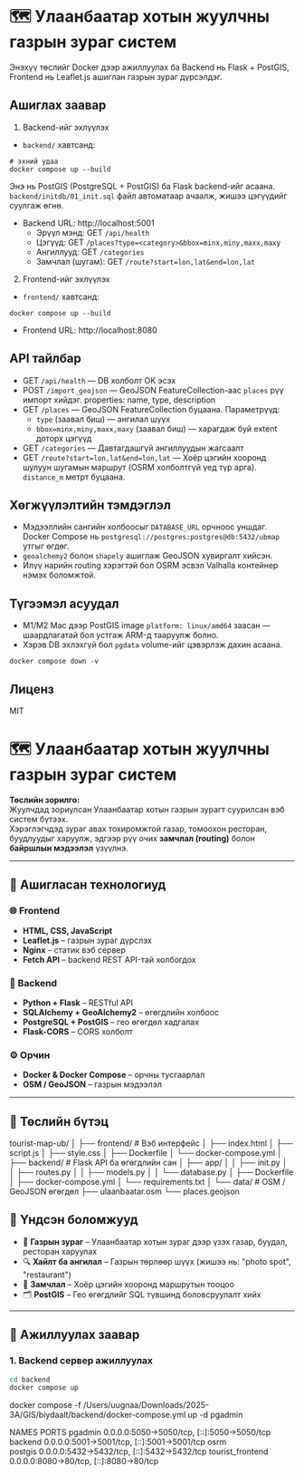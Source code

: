 # 🗺️ Улаанбаатар хотын жуулчны газрын зураг систем

Энэхүү төслийг Docker дээр ажиллуулах ба Backend нь Flask + PostGIS, Frontend нь Leaflet.js ашиглан газрын зураг дүрсэлдэг.

## Ашиглах заавар

1. Backend-ийг эхлүүлэх

- `backend/` хавтсанд:

```
# эхний удаа
docker compose up --build
```

Энэ нь PostGIS (PostgreSQL + PostGIS) ба Flask backend-ийг асаана. `backend/initdb/01_init.sql` файл автоматаар ачаалж, жишээ цэгүүдийг суулгаж өгнө.

- Backend URL: http://localhost:5001
  - Эрүүл мэнд: GET `/api/health`
  - Цэгүүд: GET `/places?type=<category>&bbox=minx,miny,maxx,maxy`
  - Ангиллууд: GET `/categories`
  - Замчлал (шугам): GET `/route?start=lon,lat&end=lon,lat`

2. Frontend-ийг эхлүүлэх

- `frontend/` хавтсанд:

```
docker compose up --build
```

- Frontend URL: http://localhost:8080

## API тайлбар

- GET `/api/health` — DB холболт OK эсэх
- POST `/import_geojson` — GeoJSON FeatureCollection-аас `places` рүү импорт хийдэг. properties: name, type, description
- GET `/places` — GeoJSON FeatureCollection буцаана. Параметрүүд:
  - `type` (заавал биш) — ангилал шүүх
  - `bbox=minx,miny,maxx,maxy` (заавал биш) — харагдаж буй extent доторх цэгүүд
- GET `/categories` — Давтагдашгүй ангиллуудын жагсаалт
- GET `/route?start=lon,lat&end=lon,lat` — Хоёр цэгийн хооронд шулуун шугамын маршрут (OSRM холболтгүй үед түр арга). `distance_m` метрт буцаана.

## Хөгжүүлэлтийн тэмдэглэл

- Мэдээллийн сангийн холбоосыг `DATABASE_URL` орчноос уншдаг. Docker Compose нь `postgresql://postgres:postgres@db:5432/ubmap` утгыг өгдөг.
- `geoalchemy2` болон `shapely` ашиглаж GeoJSON хувиргалт хийсэн.
- Илүү нарийн routing хэрэгтэй бол OSRM эсвэл Valhalla контейнер нэмэх боломжтой.

## Түгээмэл асуудал

- M1/M2 Mac дээр PostGIS image `platform: linux/amd64` заасан — шаардлагатай бол устгаж ARM-д тааруулж болно.
- Хэрэв DB эхлэхгүй бол `pgdata` volume-ийг цэвэрлэж дахин асаана.

```
docker compose down -v
```

## Лиценз

MIT

# 🗺️ Улаанбаатар хотын жуулчны газрын зураг систем

**Төслийн зорилго:**  
Жуулчдад зориулсан Улаанбаатар хотын газрын зурагт суурилсан вэб систем бүтээх.  
Хэрэглэгчдэд зураг авах тохиромжтой газар, томоохон ресторан, буудлуудыг харуулж, эдгээр рүү очих **замчлал (routing)** болон **байршлын мэдээлэл** үзүүлнэ.

---

## 🚀 Ашигласан технологиуд

### 🌐 Frontend

- **HTML, CSS, JavaScript**
- **Leaflet.js** – газрын зураг дүрслэх
- **Nginx** – статик вэб сервер
- **Fetch API** – backend REST API-тай холбогдох

### 🧠 Backend

- **Python + Flask** – RESTful API
- **SQLAlchemy + GeoAlchemy2** – өгөгдлийн холбоос
- **PostgreSQL + PostGIS** – гео өгөгдөл хадгалах
- **Flask-CORS** – CORS холболт

### ⚙️ Орчин

- **Docker & Docker Compose** – орчны тусгаарлал
- **OSM / GeoJSON** – газрын мэдээлэл

---

## 📂 Төслийн бүтэц

tourist-map-ub/
│
├── frontend/ # Вэб интерфейс
│ ├── index.html
│ ├── script.js
│ ├── style.css
│ ├── Dockerfile
│ └── docker-compose.yml
│
├── backend/ # Flask API ба өгөгдлийн сан
│ ├── app/
│ │ ├── init.py
│ │ ├── routes.py
│ │ ├── models.py
│ │ └── database.py
│ ├── Dockerfile
│ ├── docker-compose.yml
│ └── requirements.txt
│
└── data/ # OSM / GeoJSON өгөгдөл
├── ulaanbaatar.osm
└── places.geojson

## 🧭 Үндсэн боломжууд

- 📍 **Газрын зураг** – Улаанбаатар хотын зураг дээр үзэх газар, буудал, ресторан харуулах
- 🔍 **Хайлт ба ангилал** – Газрын төрлөөр шүүх (жишээ нь: "photo spot", "restaurant")
- 🧭 **Замчлал** – Хоёр цэгийн хооронд маршрутын тооцоо
- 🗂️ **PostGIS** – Гео өгөгдлийг SQL түвшинд боловсруулалт хийх

---

## 🧱 Ажиллуулах заавар

### 1. Backend сервер ажиллуулах

```bash
cd backend
docker compose up
```



docker compose -f /Users/uugnaa/Downloads/2025-3A/GIS/biydaalt/backend/docker-compose.yml up -d pgadmin




NAMES              PORTS
pgadmin            0.0.0.0:5050->5050/tcp, [::]:5050->5050/tcp
backend            0.0.0.0:5001->5001/tcp, [::]:5001->5001/tcp
osrm               
postgis            0.0.0.0:5432->5432/tcp, [::]:5432->5432/tcp
tourist_frontend   0.0.0.0:8080->80/tcp, [::]:8080->80/tcp